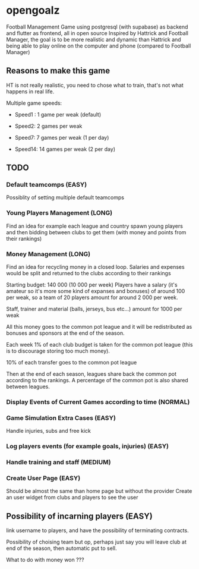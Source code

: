 # opengoalz

Football Management Game using postgresql (with supabase) as backend and flutter as frontend, all in open source
Inspired by Hattrick and Football Manager, the goal is to be more realistic and dynamic than Hattrick and being able to play online on the computer and phone (compared to Football Manager)

## Reasons to make this game

HT is not really realistic, you need to chose what to train, that's not what happens in real life.

Multiple game speeds:

- Speed1 : 1 game per weak (default)

- Speed2: 2 games per weak

- Speed7: 7 games per weak (1 per day)

- Speed14: 14 games per weak (2 per day)

## TODO

### Default teamcomps (EASY)

Possiblity of setting multiple default teamcomps

### Young Players Management (LONG)

Find an idea for example each league and country spawn young players and then bidding between clubs to get them (with money and points from their rankings)

### Money Management (LONG)

Find an idea for recycling money in a closed loop. Salaries and expenses would be split and returned to the clubs according to their rankings

Starting budget: 140 000 (10 000 per week)
Players have a salary (it's amateur so it's more some kind of expanses and bonuses) of around 100 per weak, so a team of 20 players amount for around 2 000 per week.

Staff, trainer and material (balls, jerseys, bus etc...) amount for 1000 per weak

All this money goes to the common pot league and it will be redistributed as bonuses and sponsors at the end of the season.

Each week 1% of each club budget is taken for the common pot league (this is to discourage storing too much money).

10% of each transfer goes to the common pot league

Then at the end of each season, leagues share back the common pot according to the rankings. A percentage of the common pot is also shared between leagues.

### Display Events of Current Games according to time (NORMAL)

### Game Simulation Extra Cases (EASY)

Handle injuries, subs and free kick

### Log players events (for example goals, injuries) (EASY)

### Handle training and staff (MEDIUM)

### Create User Page (EASY)

Should be almost the same than home page but without the provider
Create an user widget from clubs and players to see the user

## Possibility of incarning players (EASY)

link username to players, and have the possibility of terminating contracts.

Possibility of choising team but op, perhaps just say you will leave club at end of the season, then automatic put to sell.

What to do with money won ???